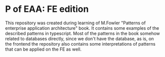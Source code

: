 # P of EAA: FE edition

This repository was created during learning of M.Fowler "Patterns of enterprise application architecture" book.
It contains some examples of the described patterns in typescript. Most of the patterns in the book somehow
related to databases directly, since we don't have the database, as is, on the frontend the repository also contains
some interpretations of patterns that can be applied on the FE as well.
